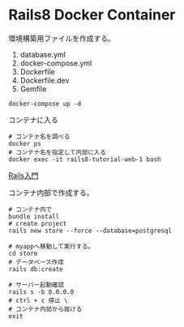 # Rails8 Docker Container
環境構築用ファイルを作成する。

1. database.yml
2. docker-compose.yml
3. Dockerfile
4. Dockerfile.dev
5. Gemfile

```shell
docker-compose up -d
```

コンテナに入る
```shell
# コンテナ名を調べる
docker ps
# コンテナ名を指定して内部に入る
docker exec -it rails8-tutorial-web-1 bash
```

[Rails入門](https://guides.rubyonrails.org/getting_started.html#adding-authentication)

コンテナ内部で作成する。
```shell
# コンテナ内で
bundle install
# create project
rails new store --force --database=postgresql

# myappへ移動して実行する。
cd store
# データベース作成
rails db:create

# サーバー起動確認
rails s -b 0.0.0.0
# ctrl + c 停止 \
# コンテナ内部から抜ける
exit
```